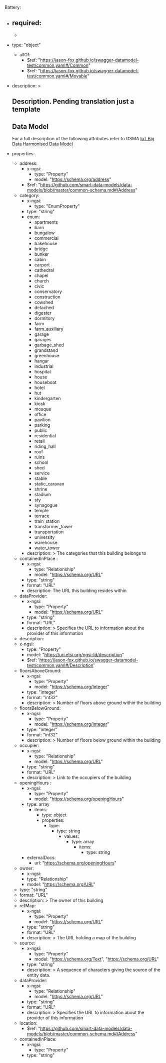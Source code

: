 Battery:
  - required:
    - 
    - 
  - type: "object"
    - allOf:
      - $ref: "https://jason-fox.github.io/swagger-datamodel-test/common.yaml#/Common"
      - $ref: "https://jason-fox.github.io/swagger-datamodel-test/common.yaml#/Movable"  
   - description: >
      ## Description. Pending translation just a template
        
      ## Data Model

      For a full description of the following attributes refer to GSMA
      [IoT Big Data Harmonised Data Model](https://github.com/GSMADeveloper/NGSI-LD-Entities)
      
  - properties:  
    - address:
      - x-ngsi:
        - type: "Property"
        - model: "https://schema.org/address"
      - $ref: "https://github.com/smart-data-models/data-models/blob/master/common-schema.md#/Address"
    - category:
      - x-ngsi:
        - type: "EnumProperty"
      - type: "string"
      - enum:
        - apartments
        - barn
        - bungalow
        - commercial
        - bakehouse
        - bridge
        - bunker
        - cabin
        - carport
        - cathedral
        - chapel
        - church
        - civic
        - conservatory
        - construction
        - cowshed
        - detached
        - digester
        - dormitory
        - farm
        - farm_auxiliary
        - garage
        - garages
        - garbage_shed
        - grandstand
        - greenhouse
        - hangar
        - industrial
        - hospital
        - house
        - houseboat
        - hotel
        - hut
        - kindergarten
        - kiosk
        - mosque
        - office
        - pavilion
        - parking
        - public
        - residential
        - retail
        - riding_hall
        - roof
        - ruins
        - school
        - shed
        - service
        - stable
        - static_caravan
        - shrine
        - stadium
        - sty
        - synagogue
        - temple
        - terrace
        - train_station
        - transformer_tower
        - transportation
        - university
        - warehouse
        - water_tower
      - description: >
         The categories that this building belongs to
    - containedInPlace :
      - x-ngsi:
        - type: "Relationship"
        - model: "https://schema.org/URL"
      - type: "string"
      - format: "URL"
      - description: The URL this building resides within  
    - dataProvider:
      - x-ngsi:
        - type: "Property"
        - model: "https://schema.org/URL"
      - type: "string"
      - format: "URL"
      - description: >
        Specifies the URL to information about the provider of this information  
    - description:
    - x-ngsi:
        - type: "Property"
        - model: "https://uri.etsi.org/ngsi-ld/description"
      - $ref: 'https://jason-fox.github.io/swagger-datamodel-test/common.yaml#/Description'       
    - floorsAboveGround:
      - x-ngsi:
        - type: "Property"
        - model: "https://schema.org/Integer"
      - type: "integer"
      - format: "int32"
      - description: >
            Number of floors above ground within the building
    - floorsBelowGround:
      - x-ngsi:
        - type: "Property"
        - model: "https://schema.org/Integer"
      - type: "integer"
      - format: "int32"
      - description: >
            Number of floors below ground within the building
    - occupier:
      - x-ngsi:
        - type: "Relationship"
        - model: "https://schema.org/URL"
      - type: "string"
      - format: "URL"
      - description: >
            Link to the occupiers of the building
    - openingHours :
      - x-ngsi:
        - type: "Property"
        - model: "https://schema.org/openingHours"
      - type: array
        - items:
          - type: object
          - properties:
            - type:
              - type: string
                - values:
                  - type: array
                    - items:
                      - type: string
      - externalDocs:
        - url: "https://schema.org/openingHours"  
    - owner:
      - x-ngsi:
       - type: "Relationship"
       - model: "https://schema.org/URL"
    - type: "string"
    - format: "URL"
    - description: >
            The owner of this building
    - refMap:
      - x-ngsi:
        - type: "Property"
        - model: "https://schema.org/URL"
      - type: "string"
      - format: "URL"
      - description: >
            The URL holding a map of the building       
    - source:
      - x-ngsi:
        - type: "Property"
        - model: "https://schema.org/Text", "https://schema.org/URL"
      - type: "string"
      - description: >
            A sequence of characters giving the source of the entity data.
    - dataProvider:
      - x-ngsi:
        - type: "Relationship"
        - model: "https://schema.org/URL"
      - type: "string"
      - format: "URL"
      - description: >
        Specifies the URL to information about the provider of this information
    - location:
      - $ref: "https://github.com/smart-data-models/data-models/blob/master/common-schema.md#/Address"
    - containedInPlace:
      - x-ngsi:
        - type: "Property"
      - type: "string"
      
    
        
      
